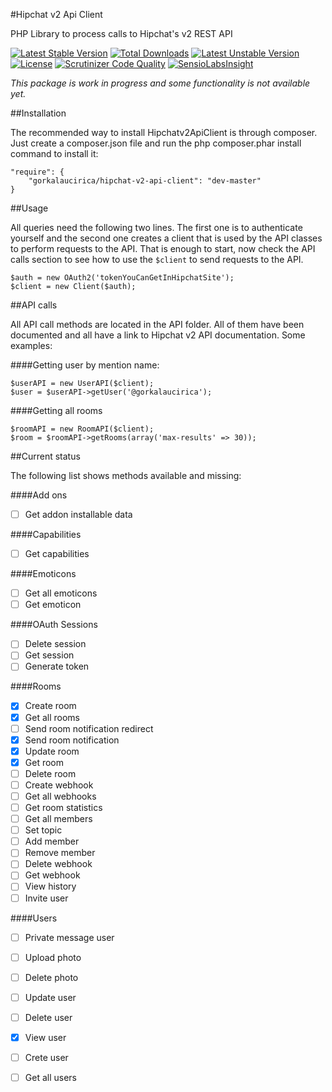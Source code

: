 #Hipchat v2 Api Client

PHP Library to process calls to Hipchat's v2 REST API

[![Latest Stable Version](https://poser.pugx.org/gorkalaucirica/hipchat-v2-api-client/v/stable.svg)](https://packagist.org/packages/gorkalaucirica/hipchat-v2-api-client)
[![Total Downloads](https://poser.pugx.org/gorkalaucirica/hipchat-v2-api-client/downloads.svg)](https://packagist.org/packages/gorkalaucirica/hipchat-v2-api-client)
[![Latest Unstable Version](https://poser.pugx.org/gorkalaucirica/hipchat-v2-api-client/v/unstable.svg)](https://packagist.org/packages/gorkalaucirica/hipchat-v2-api-client)
[![License](https://poser.pugx.org/gorkalaucirica/hipchat-v2-api-client/license.svg)](https://packagist.org/packages/gorkalaucirica/hipchat-v2-api-client)
[![Scrutinizer Code Quality](https://scrutinizer-ci.com/g/gorkalaucirica/HipchatAPIv2Client/badges/quality-score.png?b=master)](https://scrutinizer-ci.com/g/gorkalaucirica/HipchatAPIv2Client/?branch=master)
[![SensioLabsInsight](https://insight.sensiolabs.com/projects/6c8dd8cc-f8d8-4d1c-b089-d52dd29a1ef7/mini.png)](https://insight.sensiolabs.com/projects/6c8dd8cc-f8d8-4d1c-b089-d52dd29a1ef7)

*This package is work in progress and some functionality is not available yet.*

##Installation

The recommended way to install Hipchatv2ApiClient is through composer. Just create a composer.json file and run the php
composer.phar install command to install it:

    "require": {
        "gorkalaucirica/hipchat-v2-api-client": "dev-master"
    }

##Usage

All queries need the following two lines. The first one is to authenticate yourself and the second one creates a
client that is used by the API classes to perform requests to the API. That is enough to start, now check the API calls
section to see how to use the `$client` to send requests to the API.

    $auth = new OAuth2('tokenYouCanGetInHipchatSite');
    $client = new Client($auth);

##API calls

All API call methods are located in the API folder. All of them have been documented and all have a link to Hipchat v2
API documentation. Some examples:

####Getting user by mention name:

    $userAPI = new UserAPI($client);
    $user = $userAPI->getUser('@gorkalaucirica');

####Getting all rooms

    $roomAPI = new RoomAPI($client);
    $room = $roomAPI->getRooms(array('max-results' => 30));

##Current status

The following list shows methods available and missing:

####Add ons
- [ ] Get addon installable data

####Capabilities
- [ ] Get capabilities

####Emoticons
- [ ] Get all emoticons
- [ ] Get emoticon

####OAuth Sessions
- [ ] Delete session
- [ ] Get session
- [ ] Generate token

####Rooms
- [x] Create room
- [x] Get all rooms
- [ ] Send room notification redirect
- [x] Send room notification
- [x] Update room
- [x] Get room
- [ ] Delete room
- [ ] Create webhook
- [ ] Get all webhooks
- [ ] Get room statistics
- [ ] Get all members
- [ ] Set topic
- [ ] Add member
- [ ] Remove member
- [ ] Delete webhook
- [ ] Get webhook
- [ ] View history
- [ ] Invite user

####Users
- [ ] Private message user
- [ ] Upload photo
- [ ] Delete photo
- [ ] Update user
- [ ] Delete user
- [x] View user
- [ ] Crete user
- [ ] Get all users


